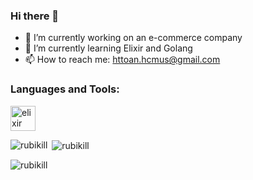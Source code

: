 ### Hi there 👋

- 🔭 I’m currently working on an e-commerce company
- 🌱 I’m currently learning Elixir and Golang
- 📫 How to reach me: httoan.hcmus@gmail.com

<h3 align="left">Languages and Tools:</h3>
<p align="left">
  <a href="https://elixir-lang.org" target="_blank"> <img src="https://www.vectorlogo.zone/logos/elixir-lang/elixir-lang-icon.svg" alt="elixir" width="40" height="40"/> </a>
</p>

<p><img align="left" src="https://github-readme-stats.vercel.app/api/top-langs?username=rubikill&show_icons=true&locale=en&layout=compact" alt="rubikill" /></p>

<p>&nbsp;<img align="center" src="https://github-readme-stats.vercel.app/api?username=rubikill&show_icons=true&locale=en" alt="rubikill" /></p>

<p><img align="center" src="https://github-readme-streak-stats.herokuapp.com/?user=rubikill&" alt="rubikill" /></p>
